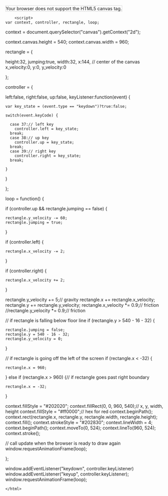 <html>
    <head>
        <meta charset="utf-8">
        <title>lazer battle</title>
    </head>
    <body>
        <canvas id="canvas" width="750" height="400" style="border:1px solid lightgrey;">
        Your browser does not support the HTML5 canvas tag.
        </canvas>
        
        <script>
    var context, controller, rectangle, loop;

context = document.querySelector("canvas").getContext("2d");

context.canvas.height = 540;
context.canvas.width = 960;

rectangle = {

  height:32,
  jumping:true,
  width:32,
  x:144, // center of the canvas
  x_velocity:0,
  y:0,
  y_velocity:0

};

controller = {

  left:false,
  right:false,
  up:false,
  keyListener:function(event) {

    var key_state = (event.type == "keydown")?true:false;

    switch(event.keyCode) {

      case 37:// left key
        controller.left = key_state;
      break;
      case 38:// up key
        controller.up = key_state;
      break;
      case 39:// right key
        controller.right = key_state;
      break;

    }

  }

};

loop = function() {

  if (controller.up && rectangle.jumping == false) {

    rectangle.y_velocity -= 60;
    rectangle.jumping = true;

  }

  if (controller.left) {

    rectangle.x_velocity -= 2;

  }

  if (controller.right) {

    rectangle.x_velocity += 2;

  }

  rectangle.y_velocity += 5;// gravity
  rectangle.x += rectangle.x_velocity;
  rectangle.y += rectangle.y_velocity;
  rectangle.x_velocity *= 0.9;// friction
  //rectangle.y_velocity *= 0.9;// friction

  // if rectangle is falling below floor line
  if (rectangle.y > 540 - 16 - 32) {

    rectangle.jumping = false;
    rectangle.y = 540 - 16 - 32;
    rectangle.y_velocity = 0;

  }

  // if rectangle is going off the left of the screen
  if (rectangle.x < -32) {

    rectangle.x = 960;

  } else if (rectangle.x > 960) {// if rectangle goes past right boundary

    rectangle.x = -32;

  }

  context.fillStyle = "#202020";
  context.fillRect(0, 0, 960, 540);// x, y, width, height
  context.fillStyle = "#ff0000";// hex for red
  context.beginPath();
  context.rect(rectangle.x, rectangle.y, rectangle.width, rectangle.height);
  context.fill();
  context.strokeStyle = "#202830";
  context.lineWidth = 4;
  context.beginPath();
  context.moveTo(0, 524);
  context.lineTo(960, 524);
  context.stroke();

  // call update when the browser is ready to draw again
  window.requestAnimationFrame(loop);

};

window.addEventListener("keydown", controller.keyListener)
window.addEventListener("keyup", controller.keyListener);
window.requestAnimationFrame(loop);
            </script>
         </body>
    
    </html>

